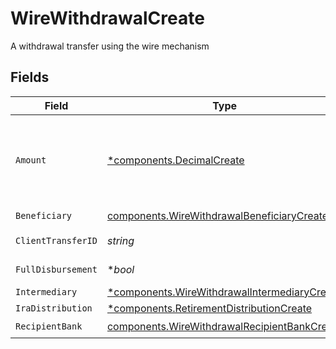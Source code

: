# WireWithdrawalCreate

A withdrawal transfer using the wire mechanism


## Fields

| Field                                                                                                                                                                                                                                                                                                                                                        | Type                                                                                                                                                                                                                                                                                                                                                         | Required                                                                                                                                                                                                                                                                                                                                                     | Description                                                                                                                                                                                                                                                                                                                                                  | Example                                                                                                                                                                                                                                                                                                                                                      |
| ------------------------------------------------------------------------------------------------------------------------------------------------------------------------------------------------------------------------------------------------------------------------------------------------------------------------------------------------------------ | ------------------------------------------------------------------------------------------------------------------------------------------------------------------------------------------------------------------------------------------------------------------------------------------------------------------------------------------------------------ | ------------------------------------------------------------------------------------------------------------------------------------------------------------------------------------------------------------------------------------------------------------------------------------------------------------------------------------------------------------ | ------------------------------------------------------------------------------------------------------------------------------------------------------------------------------------------------------------------------------------------------------------------------------------------------------------------------------------------------------------ | ------------------------------------------------------------------------------------------------------------------------------------------------------------------------------------------------------------------------------------------------------------------------------------------------------------------------------------------------------------ |
| `Amount`                                                                                                                                                                                                                                                                                                                                                     | [*components.DecimalCreate](../../models/components/decimalcreate.md)                                                                                                                                                                                                                                                                                        | :heavy_minus_sign:                                                                                                                                                                                                                                                                                                                                           | A representation of a decimal value, such as 2.5. Clients may convert values into language-native decimal formats, such as Java's [BigDecimal][] or Python's [decimal.Decimal][].<br/><br/> [BigDecimal]:<br/> https://docs.oracle.com/en/java/javase/11/docs/api/java.base/java/math/BigDecimal.html<br/> [decimal.Decimal]: https://docs.python.org/3/library/decimal.html |                                                                                                                                                                                                                                                                                                                                                              |
| `Beneficiary`                                                                                                                                                                                                                                                                                                                                                | [components.WireWithdrawalBeneficiaryCreate](../../models/components/wirewithdrawalbeneficiarycreate.md)                                                                                                                                                                                                                                                     | :heavy_check_mark:                                                                                                                                                                                                                                                                                                                                           | The person or entity taking receipt of the wired funds                                                                                                                                                                                                                                                                                                       |                                                                                                                                                                                                                                                                                                                                                              |
| `ClientTransferID`                                                                                                                                                                                                                                                                                                                                           | *string*                                                                                                                                                                                                                                                                                                                                                     | :heavy_check_mark:                                                                                                                                                                                                                                                                                                                                           | External identifier supplied by the API caller. Each request must have a unique pairing of client_transfer_id and account                                                                                                                                                                                                                                    | ABC-123                                                                                                                                                                                                                                                                                                                                                      |
| `FullDisbursement`                                                                                                                                                                                                                                                                                                                                           | **bool*                                                                                                                                                                                                                                                                                                                                                      | :heavy_minus_sign:                                                                                                                                                                                                                                                                                                                                           | Whether the entire account balance is being withdrawn. If this field is set to True, a transfer amount must not be specified                                                                                                                                                                                                                                 | false                                                                                                                                                                                                                                                                                                                                                        |
| `Intermediary`                                                                                                                                                                                                                                                                                                                                               | [*components.WireWithdrawalIntermediaryCreate](../../models/components/wirewithdrawalintermediarycreate.md)                                                                                                                                                                                                                                                  | :heavy_minus_sign:                                                                                                                                                                                                                                                                                                                                           | An intermediary party                                                                                                                                                                                                                                                                                                                                        |                                                                                                                                                                                                                                                                                                                                                              |
| `IraDistribution`                                                                                                                                                                                                                                                                                                                                            | [*components.RetirementDistributionCreate](../../models/components/retirementdistributioncreate.md)                                                                                                                                                                                                                                                          | :heavy_minus_sign:                                                                                                                                                                                                                                                                                                                                           | A distribution from a retirement account.                                                                                                                                                                                                                                                                                                                    |                                                                                                                                                                                                                                                                                                                                                              |
| `RecipientBank`                                                                                                                                                                                                                                                                                                                                              | [components.WireWithdrawalRecipientBankCreate](../../models/components/wirewithdrawalrecipientbankcreate.md)                                                                                                                                                                                                                                                 | :heavy_check_mark:                                                                                                                                                                                                                                                                                                                                           | A recipient bank / financial institution                                                                                                                                                                                                                                                                                                                     |                                                                                                                                                                                                                                                                                                                                                              |
